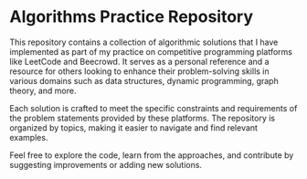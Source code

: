 # Algorithms Practice Repository

This repository contains a collection of algorithmic solutions that I have implemented as part of my practice on competitive programming platforms like LeetCode and Beecrowd. It serves as a personal reference and a resource for others looking to enhance their problem-solving skills in various domains such as data structures, dynamic programming, graph theory, and more.

Each solution is crafted to meet the specific constraints and requirements of the problem statements provided by these platforms. The repository is organized by topics, making it easier to navigate and find relevant examples.

Feel free to explore the code, learn from the approaches, and contribute by suggesting improvements or adding new solutions.
